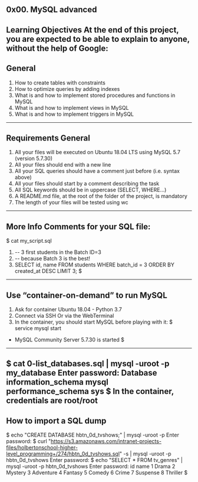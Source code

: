 0x00. MySQL advanced
---------------------------
Learning Objectives
At the end of this project, you are expected to be able to explain to anyone, without the help of Google:
---------------------------------------------------------------------------------------------------------
General
------------------------------------------------------------------------------------------
1. How to create tables with constraints
2. How to optimize queries by adding indexes
3. What is and how to implement stored procedures and functions in MySQL
4. What is and how to implement views in MySQL
5. What is and how to implement triggers in MySQL
--------------------------------------------------------------------------------------------
Requirements
General
----------------------------------------------------------------------------------------
1. All your files will be executed on Ubuntu 18.04 LTS using MySQL 5.7 (version 5.7.30)
2. All your files should end with a new line
3. All your SQL queries should have a comment just before (i.e. syntax above)
4. All your files should start by a comment describing the task
5. All SQL keywords should be in uppercase (SELECT, WHERE…)
6. A README.md file, at the root of the folder of the project, is mandatory
7. The length of your files will be tested using wc
---------------------------------------------------------------------------------------
More Info
Comments for your SQL file:
------------------------------------------------------------------------------------------
$ cat my_script.sql
1. -- 3 first students in the Batch ID=3
2. -- because Batch 3 is the best!
3. SELECT id, name FROM students WHERE batch_id = 3 ORDER BY created_at DESC LIMIT 3;
$
---------------------------------------------------------------------------------------
Use “container-on-demand” to run MySQL
------------------------------------------------------------------------------------------
1. Ask for container Ubuntu 18.04 - Python 3.7
2. Connect via SSH
    Or via the WebTerminal
3. In the container, you should start MySQL before playing with it:
$ service mysql start
 * MySQL Community Server 5.7.30 is started
$
-----------------------------------------------------------------------------------
$ cat 0-list_databases.sql | mysql -uroot -p my_database
Enter password: 
Database
information_schema
mysql
performance_schema
sys
$
In the container, credentials are root/root
----------------------------------------------------------------------------------------------------------------
How to import a SQL dump
------------------------------------------------------------------------------------------------------------
$ echo "CREATE DATABASE hbtn_0d_tvshows;" | mysql -uroot -p
Enter password: 
$ curl "https://s3.amazonaws.com/intranet-projects-files/holbertonschool-higher-level_programming+/274/hbtn_0d_tvshows.sql" -s | mysql -uroot -p hbtn_0d_tvshows
Enter password: 
$ echo "SELECT * FROM tv_genres" | mysql -uroot -p hbtn_0d_tvshows
Enter password: 
id  name
1   Drama
2   Mystery
3   Adventure
4   Fantasy
5   Comedy
6   Crime
7   Suspense
8   Thriller
$
